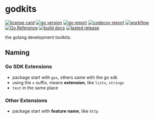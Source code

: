 # godkits

[![license card](https://img.shields.io/badge/License-Apache%202.0-brightgreen.svg?label=license)](https://github.com/openingo/godkits/blob/main/LICENSE)
[![go version](https://img.shields.io/github/go-mod/go-version/openingo/godkits)](#)
[![go report](https://goreportcard.com/badge/github.com/openingo/godkits)](https://goreportcard.com/report/github.com/openingo/godkits)
[![codecov report](https://codecov.io/gh/openingo/godkits/branch/main/graph/badge.svg)](https://codecov.io/gh/openingo/godkits)
[![workflow](https://github.com/openingo/godkits/actions/workflows/go.yml/badge.svg?event=push)](#)
[![Go Reference](https://pkg.go.dev/badge/github.com/openingo/godkits.svg)](https://pkg.go.dev/github.com/openingo/godkits)
[![build docs](https://github.com/openingo/godkits/actions/workflows/build-docs.yaml/badge.svg)](https://github.com/openingo/godkits/actions/workflows/build-docs.yaml)
[![lasted release](https://img.shields.io/github/v/release/openingo/godkits?label=lasted)](https://github.com/openingo/godkits/releases)


the golang development toolkits.

## Naming

### Go SDK Extensions
- package start with `gox`, others same with the go sdk
- using the `x` suffix, means **extension**, like `listx`, `stringx`
- `test` in the same place

### Other Extensions
- package start with **feature name**, like `http`